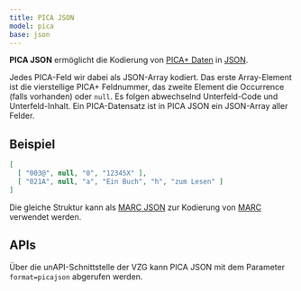 ```yaml
---
title: PICA JSON
model: pica
base: json
---
```


**PICA JSON** ermöglicht die Kodierung von [PICA+ Daten](../pica) in
[JSON](../json).

Jedes PICA-Feld wir dabei als JSON-Array kodiert. Das erste Array-Element ist
die vierstellige PICA+ Feldnummer, das zweite Element die Occurrence (falls
vorhanden) oder `null`. Es folgen abwechselnd Unterfeld-Code und
Unterfeld-Inhalt. Ein PICA-Datensatz ist in PICA JSON ein JSON-Array aller
Felder. 

## Beispiel

~~~json
[
  [ "003@", null, "0", "12345X" ],
  [ "021A", null, "a", "Ein Buch", "h", "zum Lesen" ]
]
~~~

Die gleiche Struktur kann als [MARC JSON](../marc/json) zur Kodierung von
[MARC](../marc) verwendet werden.

## APIs

Über die unAPI-Schnittstelle der VZG kann PICA JSON mit dem Parameter
`format=picajson` abgerufen werden.
